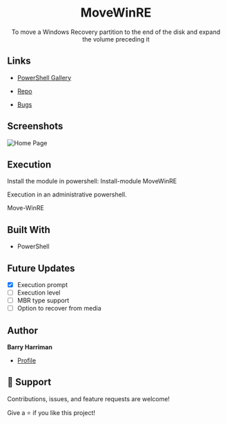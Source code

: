 <h1 align="center">MoveWinRE</h1>

<p align="center">To move a Windows Recovery partition to the end of the disk and expand the volume preceding it</p>

## Links
- [PowerShell Gallery](https://www.powershellgallery.com/packages/MoveWinRE/1.0.4 "PowerShell Gallery")

- [Repo](https://github.com/LegoSCCMGuy/Move-WinRE "MoveWinRE Repo")

- [Bugs](https://github.com/LegoSCCMGuy/Move-WinRE/issues "Issues Page")


## Screenshots

![Home Page](/screenshots/1.png "Home Page")


## Execution
Install the module in powershell: Install-module MoveWinRE

Execution in an administrative powershell.

Move-WinRE

## Built With

- PowerShell

## Future Updates

- [x] Execution prompt
- [ ] Execution level
- [ ] MBR type support
- [ ] Option to recover from media

## Author

**Barry Harriman**

- [Profile](https://github.com/legosccmguy "Barry Harriman")

## 🤝 Support

Contributions, issues, and feature requests are welcome!

Give a ⭐️ if you like this project!
